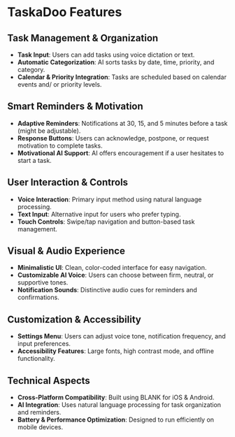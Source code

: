 # TaskaDoo Features

## Task Management & Organization
- **Task Input**: Users can add tasks using voice dictation or text.
- **Automatic Categorization**: AI sorts tasks by date, time, priority, and category.
- **Calendar & Priority Integration**: Tasks are scheduled based on calendar events and/ or priority levels.

## Smart Reminders & Motivation
- **Adaptive Reminders**: Notifications at 30, 15, and 5 minutes before a task (might be adjustable).
- **Response Buttons**: Users can acknowledge, postpone, or request motivation to complete tasks.
- **Motivational AI Support**: AI offers encouragement if a user hesitates to start a task.

## User Interaction & Controls
- **Voice Interaction**: Primary input method using natural language processing.
- **Text Input**: Alternative input for users who prefer typing.
- **Touch Controls**: Swipe/tap navigation and button-based task management.

## Visual & Audio Experience
- **Minimalistic UI**: Clean, color-coded interface for easy navigation.
- **Customizable AI Voice**: Users can choose between firm, neutral, or supportive tones.
- **Notification Sounds**: Distinctive audio cues for reminders and confirmations.

## Customization & Accessibility
- **Settings Menu**: Users can adjust voice tone, notification frequency, and input preferences.
- **Accessibility Features**: Large fonts, high contrast mode, and offline functionality.

## Technical Aspects
- **Cross-Platform Compatibility**: Built using BLANK for iOS & Android.
- **AI Integration**: Uses natural language processing for task organization and reminders.
- **Battery & Performance Optimization**: Designed to run efficiently on mobile devices.